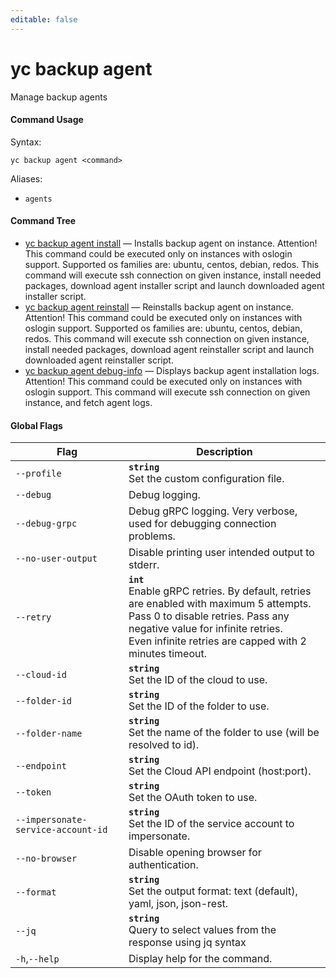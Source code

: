 ```yaml
---
editable: false
---
```


# yc backup agent

Manage backup agents

#### Command Usage

Syntax: 

`yc backup agent <command>`

Aliases: 

- `agents`

#### Command Tree

- [yc backup agent install](install.md) — Installs backup agent on instance. Attention! This command could be executed only on instances with oslogin support. Supported os families are: ubuntu, centos, debian, redos. This command will execute ssh connection on given instance, install needed packages, download agent installer script and launch downloaded agent installer script.
- [yc backup agent reinstall](reinstall.md) — Reinstalls backup agent on instance. Attention! This command could be executed only on instances with oslogin support. Supported os families are: ubuntu, centos, debian, redos. This command will execute ssh connection on given instance, install needed packages, download agent reinstaller script and launch downloaded agent reinstaller script.
- [yc backup agent debug-info](debug-info.md) — Displays backup agent installation logs. Attention! This command could be executed only on instances with oslogin support. This command will execute ssh connection on given instance, and fetch agent logs.

#### Global Flags

| Flag | Description |
|----|----|
|`--profile`|<b>`string`</b><br/>Set the custom configuration file.|
|`--debug`|Debug logging.|
|`--debug-grpc`|Debug gRPC logging. Very verbose, used for debugging connection problems.|
|`--no-user-output`|Disable printing user intended output to stderr.|
|`--retry`|<b>`int`</b><br/>Enable gRPC retries. By default, retries are enabled with maximum 5 attempts.<br/>Pass 0 to disable retries. Pass any negative value for infinite retries.<br/>Even infinite retries are capped with 2 minutes timeout.|
|`--cloud-id`|<b>`string`</b><br/>Set the ID of the cloud to use.|
|`--folder-id`|<b>`string`</b><br/>Set the ID of the folder to use.|
|`--folder-name`|<b>`string`</b><br/>Set the name of the folder to use (will be resolved to id).|
|`--endpoint`|<b>`string`</b><br/>Set the Cloud API endpoint (host:port).|
|`--token`|<b>`string`</b><br/>Set the OAuth token to use.|
|`--impersonate-service-account-id`|<b>`string`</b><br/>Set the ID of the service account to impersonate.|
|`--no-browser`|Disable opening browser for authentication.|
|`--format`|<b>`string`</b><br/>Set the output format: text (default), yaml, json, json-rest.|
|`--jq`|<b>`string`</b><br/>Query to select values from the response using jq syntax|
|`-h`,`--help`|Display help for the command.|
